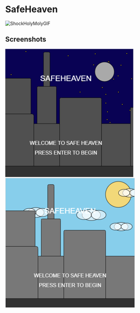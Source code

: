# SafeHeaven
![ShockHolyMolyGIF](https://github.com/user-attachments/assets/d72c45a9-9db1-44f4-b393-6b0e4dab455b)


## Screenshots
![Title Screen](https://raw.githubusercontent.com/seif2627/SafeHeaven/refs/heads/main/Screenshot%202025-01-08%20025056.png)
![Title Screen](https://raw.githubusercontent.com/seif2627/SafeHeaven/refs/heads/main/Screenshot%202025-01-08%20025401.png)
